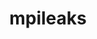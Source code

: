 ---
title: "mpileaks"
layout: cache
categories: [package, develop]
meta: {"versions": ["1.0"], "compilers": ["gcc@=11.3.0", "gcc@=7.5.0"], "oss": ["ubuntu18.04", "ubuntu22.04"], "platforms": ["linux"], "targets": ["x86_64", "x86_64_v3"], "stacks": ["root", "tutorial"], "num_specs": 58, "num_specs_by_stack": {"root": 58, "tutorial": 2}}
spec_details: [{"hash": "2eqatxmuldw2pgunmq4fq34dtdslhooz", "compiler": "gcc@=7.5.0", "versions": ["1.0"], "os": "ubuntu18.04", "platform": "linux", "target": "x86_64", "variants": ["build_system=autotools", "stackstart=0"], "stacks": ["root"], "size": "-", "tarball": "https://binaries.spack.io/develop/build_cache/linux-ubuntu18.04-x86_64/gcc-7.5.0/mpileaks-1.0/linux-ubuntu18.04-x86_64-gcc-7.5.0-mpileaks-1.0-2eqatxmuldw2pgunmq4fq34dtdslhooz.spack"}, {"hash": "tcncgzvqcbrqf6m76uks5u5rh3n7526s", "compiler": "gcc@=7.5.0", "versions": ["1.0"], "os": "ubuntu18.04", "platform": "linux", "target": "x86_64", "variants": ["build_system=autotools", "stackstart=0"], "stacks": ["root"], "size": "-", "tarball": "https://binaries.spack.io/develop/build_cache/linux-ubuntu18.04-x86_64/gcc-7.5.0/mpileaks-1.0/linux-ubuntu18.04-x86_64-gcc-7.5.0-mpileaks-1.0-tcncgzvqcbrqf6m76uks5u5rh3n7526s.spack"}, {"hash": "4xuojydzj2trm63unetrejdzzpo3k32l", "compiler": "gcc@=7.5.0", "versions": ["1.0"], "os": "ubuntu18.04", "platform": "linux", "target": "x86_64", "variants": ["stackstart=0"], "stacks": ["root"], "size": "-", "tarball": "https://binaries.spack.io/develop/build_cache/linux-ubuntu18.04-x86_64/gcc-7.5.0/mpileaks-1.0/linux-ubuntu18.04-x86_64-gcc-7.5.0-mpileaks-1.0-4xuojydzj2trm63unetrejdzzpo3k32l.spack"}, {"hash": "ek3wweh2weugnkdh7z4wyrv2c46sj3p3", "compiler": "gcc@=7.5.0", "versions": ["1.0"], "os": "ubuntu18.04", "platform": "linux", "target": "x86_64", "variants": ["stackstart=0"], "stacks": ["root"], "size": "-", "tarball": "https://binaries.spack.io/develop/build_cache/linux-ubuntu18.04-x86_64/gcc-7.5.0/mpileaks-1.0/linux-ubuntu18.04-x86_64-gcc-7.5.0-mpileaks-1.0-ek3wweh2weugnkdh7z4wyrv2c46sj3p3.spack"}, {"hash": "5gau2wiwpc2w4e4wnwimb7wenv5o6rrx", "compiler": "gcc@=7.5.0", "versions": ["1.0"], "os": "ubuntu18.04", "platform": "linux", "target": "x86_64", "variants": ["stackstart=0"], "stacks": ["root"], "size": "-", "tarball": "https://binaries.spack.io/develop/build_cache/linux-ubuntu18.04-x86_64/gcc-7.5.0/mpileaks-1.0/linux-ubuntu18.04-x86_64-gcc-7.5.0-mpileaks-1.0-5gau2wiwpc2w4e4wnwimb7wenv5o6rrx.spack"}, {"hash": "kutnfgjuqli4k3474en76zil4zk73wyu", "compiler": "gcc@=7.5.0", "versions": ["1.0"], "os": "ubuntu18.04", "platform": "linux", "target": "x86_64", "variants": ["stackstart=0"], "stacks": ["root"], "size": "-", "tarball": "https://binaries.spack.io/develop/build_cache/linux-ubuntu18.04-x86_64/gcc-7.5.0/mpileaks-1.0/linux-ubuntu18.04-x86_64-gcc-7.5.0-mpileaks-1.0-kutnfgjuqli4k3474en76zil4zk73wyu.spack"}, {"hash": "2lv6rwakhoxvzkd4hp65tuw7lhvpxxri", "compiler": "gcc@=7.5.0", "versions": ["1.0"], "os": "ubuntu18.04", "platform": "linux", "target": "x86_64", "variants": ["stackstart=0"], "stacks": ["root"], "size": "-", "tarball": "https://binaries.spack.io/develop/build_cache/linux-ubuntu18.04-x86_64/gcc-7.5.0/mpileaks-1.0/linux-ubuntu18.04-x86_64-gcc-7.5.0-mpileaks-1.0-2lv6rwakhoxvzkd4hp65tuw7lhvpxxri.spack"}, {"hash": "lgct33ouj6sd5lqy6jsrysvyme5gaiol", "compiler": "gcc@=7.5.0", "versions": ["1.0"], "os": "ubuntu18.04", "platform": "linux", "target": "x86_64", "variants": ["stackstart=0"], "stacks": ["root"], "size": "-", "tarball": "https://binaries.spack.io/develop/build_cache/linux-ubuntu18.04-x86_64/gcc-7.5.0/mpileaks-1.0/linux-ubuntu18.04-x86_64-gcc-7.5.0-mpileaks-1.0-lgct33ouj6sd5lqy6jsrysvyme5gaiol.spack"}, {"hash": "6paq5nfk6wsioqyjwls4cxri34h4fqeg", "compiler": "gcc@=7.5.0", "versions": ["1.0"], "os": "ubuntu18.04", "platform": "linux", "target": "x86_64", "variants": ["stackstart=0"], "stacks": ["root"], "size": "-", "tarball": "https://binaries.spack.io/develop/build_cache/linux-ubuntu18.04-x86_64/gcc-7.5.0/mpileaks-1.0/linux-ubuntu18.04-x86_64-gcc-7.5.0-mpileaks-1.0-6paq5nfk6wsioqyjwls4cxri34h4fqeg.spack"}, {"hash": "szv6mtxjrwimjh3yer5hbsjmueks3qab", "compiler": "gcc@=7.5.0", "versions": ["1.0"], "os": "ubuntu18.04", "platform": "linux", "target": "x86_64", "variants": ["stackstart=0"], "stacks": ["root"], "size": "-", "tarball": "https://binaries.spack.io/develop/build_cache/linux-ubuntu18.04-x86_64/gcc-7.5.0/mpileaks-1.0/linux-ubuntu18.04-x86_64-gcc-7.5.0-mpileaks-1.0-szv6mtxjrwimjh3yer5hbsjmueks3qab.spack"}, {"hash": "cjsk246q6slsxzt2grav4c4hjkr6mfao", "compiler": "gcc@=7.5.0", "versions": ["1.0"], "os": "ubuntu18.04", "platform": "linux", "target": "x86_64", "variants": ["stackstart=0"], "stacks": ["root"], "size": "-", "tarball": "https://binaries.spack.io/develop/build_cache/linux-ubuntu18.04-x86_64/gcc-7.5.0/mpileaks-1.0/linux-ubuntu18.04-x86_64-gcc-7.5.0-mpileaks-1.0-cjsk246q6slsxzt2grav4c4hjkr6mfao.spack"}, {"hash": "tfuy4g56wfut2uifhla62epyk7irobt7", "compiler": "gcc@=7.5.0", "versions": ["1.0"], "os": "ubuntu18.04", "platform": "linux", "target": "x86_64", "variants": ["stackstart=0"], "stacks": ["root"], "size": "-", "tarball": "https://binaries.spack.io/develop/build_cache/linux-ubuntu18.04-x86_64/gcc-7.5.0/mpileaks-1.0/linux-ubuntu18.04-x86_64-gcc-7.5.0-mpileaks-1.0-tfuy4g56wfut2uifhla62epyk7irobt7.spack"}, {"hash": "bdtjb3dbjxfegittob5oks3o572ahzh5", "compiler": "gcc@=7.5.0", "versions": ["1.0"], "os": "ubuntu18.04", "platform": "linux", "target": "x86_64", "variants": ["stackstart=0"], "stacks": ["root"], "size": "-", "tarball": "https://binaries.spack.io/develop/build_cache/linux-ubuntu18.04-x86_64/gcc-7.5.0/mpileaks-1.0/linux-ubuntu18.04-x86_64-gcc-7.5.0-mpileaks-1.0-bdtjb3dbjxfegittob5oks3o572ahzh5.spack"}, {"hash": "h4jxob6yjzhn7eqpslfwdvcokf5wlgug", "compiler": "gcc@=7.5.0", "versions": ["1.0"], "os": "ubuntu18.04", "platform": "linux", "target": "x86_64", "variants": ["stackstart=0"], "stacks": ["root"], "size": "-", "tarball": "https://binaries.spack.io/develop/build_cache/linux-ubuntu18.04-x86_64/gcc-7.5.0/mpileaks-1.0/linux-ubuntu18.04-x86_64-gcc-7.5.0-mpileaks-1.0-h4jxob6yjzhn7eqpslfwdvcokf5wlgug.spack"}, {"hash": "bari2allyj5ua2ftqt7zr6bxv5oxdpy7", "compiler": "gcc@=7.5.0", "versions": ["1.0"], "os": "ubuntu18.04", "platform": "linux", "target": "x86_64", "variants": ["stackstart=0"], "stacks": ["root"], "size": "-", "tarball": "https://binaries.spack.io/develop/build_cache/linux-ubuntu18.04-x86_64/gcc-7.5.0/mpileaks-1.0/linux-ubuntu18.04-x86_64-gcc-7.5.0-mpileaks-1.0-bari2allyj5ua2ftqt7zr6bxv5oxdpy7.spack"}, {"hash": "ksvpbfz757ruapia2a6q62gugx4uf5f7", "compiler": "gcc@=7.5.0", "versions": ["1.0"], "os": "ubuntu18.04", "platform": "linux", "target": "x86_64", "variants": ["build_system=autotools", "stackstart=0"], "stacks": ["root"], "size": "-", "tarball": "https://binaries.spack.io/develop/build_cache/linux-ubuntu18.04-x86_64/gcc-7.5.0/mpileaks-1.0/linux-ubuntu18.04-x86_64-gcc-7.5.0-mpileaks-1.0-ksvpbfz757ruapia2a6q62gugx4uf5f7.spack"}, {"hash": "pmvfctsddkjdyticbtm6iugwjy7xtg4l", "compiler": "gcc@=7.5.0", "versions": ["1.0"], "os": "ubuntu18.04", "platform": "linux", "target": "x86_64", "variants": ["stackstart=0"], "stacks": ["root"], "size": "-", "tarball": "https://binaries.spack.io/develop/build_cache/linux-ubuntu18.04-x86_64/gcc-7.5.0/mpileaks-1.0/linux-ubuntu18.04-x86_64-gcc-7.5.0-mpileaks-1.0-pmvfctsddkjdyticbtm6iugwjy7xtg4l.spack"}, {"hash": "4tn44ciu7gag3c3yvwmbhem5gr4oc3tg", "compiler": "gcc@=7.5.0", "versions": ["1.0"], "os": "ubuntu18.04", "platform": "linux", "target": "x86_64", "variants": ["build_system=autotools", "stackstart=0"], "stacks": ["root"], "size": "-", "tarball": "https://binaries.spack.io/develop/build_cache/linux-ubuntu18.04-x86_64/gcc-7.5.0/mpileaks-1.0/linux-ubuntu18.04-x86_64-gcc-7.5.0-mpileaks-1.0-4tn44ciu7gag3c3yvwmbhem5gr4oc3tg.spack"}, {"hash": "l4rwkrjdei7z2uh2ct4haipqq5v4iwbw", "compiler": "gcc@=7.5.0", "versions": ["1.0"], "os": "ubuntu18.04", "platform": "linux", "target": "x86_64", "variants": ["stackstart=0"], "stacks": ["root"], "size": "-", "tarball": "https://binaries.spack.io/develop/build_cache/linux-ubuntu18.04-x86_64/gcc-7.5.0/mpileaks-1.0/linux-ubuntu18.04-x86_64-gcc-7.5.0-mpileaks-1.0-l4rwkrjdei7z2uh2ct4haipqq5v4iwbw.spack"}, {"hash": "etvgfpy542flyzjjbgis4qfkq3gkhswx", "compiler": "gcc@=7.5.0", "versions": ["1.0"], "os": "ubuntu18.04", "platform": "linux", "target": "x86_64", "variants": ["build_system=autotools", "stackstart=0"], "stacks": ["root"], "size": "-", "tarball": "https://binaries.spack.io/develop/build_cache/linux-ubuntu18.04-x86_64/gcc-7.5.0/mpileaks-1.0/linux-ubuntu18.04-x86_64-gcc-7.5.0-mpileaks-1.0-etvgfpy542flyzjjbgis4qfkq3gkhswx.spack"}, {"hash": "npanglcanr3hcd5t4zqi3wzmgy7ygf4t", "compiler": "gcc@=7.5.0", "versions": ["1.0"], "os": "ubuntu18.04", "platform": "linux", "target": "x86_64", "variants": ["stackstart=0"], "stacks": ["root"], "size": "-", "tarball": "https://binaries.spack.io/develop/build_cache/linux-ubuntu18.04-x86_64/gcc-7.5.0/mpileaks-1.0/linux-ubuntu18.04-x86_64-gcc-7.5.0-mpileaks-1.0-npanglcanr3hcd5t4zqi3wzmgy7ygf4t.spack"}, {"hash": "cseny6bu7yzauirucz323tjdptcrngm4", "compiler": "gcc@=7.5.0", "versions": ["1.0"], "os": "ubuntu18.04", "platform": "linux", "target": "x86_64", "variants": ["build_system=autotools", "stackstart=0"], "stacks": ["root"], "size": "-", "tarball": "https://binaries.spack.io/develop/build_cache/linux-ubuntu18.04-x86_64/gcc-7.5.0/mpileaks-1.0/linux-ubuntu18.04-x86_64-gcc-7.5.0-mpileaks-1.0-cseny6bu7yzauirucz323tjdptcrngm4.spack"}, {"hash": "v47ocf3bbgf2asjlwmfoalcv4qnyimzk", "compiler": "gcc@=7.5.0", "versions": ["1.0"], "os": "ubuntu18.04", "platform": "linux", "target": "x86_64", "variants": ["build_system=autotools", "stackstart=0"], "stacks": ["root"], "size": "-", "tarball": "https://binaries.spack.io/develop/build_cache/linux-ubuntu18.04-x86_64/gcc-7.5.0/mpileaks-1.0/linux-ubuntu18.04-x86_64-gcc-7.5.0-mpileaks-1.0-v47ocf3bbgf2asjlwmfoalcv4qnyimzk.spack"}, {"hash": "6g3e3ffrhi2ciwxa5mztzhm7rqgxucdz", "compiler": "gcc@=7.5.0", "versions": ["1.0"], "os": "ubuntu18.04", "platform": "linux", "target": "x86_64", "variants": ["build_system=autotools", "stackstart=0"], "stacks": ["root"], "size": "-", "tarball": "https://binaries.spack.io/develop/build_cache/linux-ubuntu18.04-x86_64/gcc-7.5.0/mpileaks-1.0/linux-ubuntu18.04-x86_64-gcc-7.5.0-mpileaks-1.0-6g3e3ffrhi2ciwxa5mztzhm7rqgxucdz.spack"}, {"hash": "mhlbpr3lwyxb22iel4znsfts4iwv4szq", "compiler": "gcc@=7.5.0", "versions": ["1.0"], "os": "ubuntu18.04", "platform": "linux", "target": "x86_64", "variants": ["stackstart=0"], "stacks": ["root"], "size": "-", "tarball": "https://binaries.spack.io/develop/build_cache/linux-ubuntu18.04-x86_64/gcc-7.5.0/mpileaks-1.0/linux-ubuntu18.04-x86_64-gcc-7.5.0-mpileaks-1.0-mhlbpr3lwyxb22iel4znsfts4iwv4szq.spack"}, {"hash": "js6yheafgym4jqrvh76una26dtp3dssl", "compiler": "gcc@=7.5.0", "versions": ["1.0"], "os": "ubuntu18.04", "platform": "linux", "target": "x86_64", "variants": ["stackstart=0"], "stacks": ["root"], "size": "-", "tarball": "https://binaries.spack.io/develop/build_cache/linux-ubuntu18.04-x86_64/gcc-7.5.0/mpileaks-1.0/linux-ubuntu18.04-x86_64-gcc-7.5.0-mpileaks-1.0-js6yheafgym4jqrvh76una26dtp3dssl.spack"}, {"hash": "qi6y7ksz6rm5hos2syiglpqzhm3py3zx", "compiler": "gcc@=7.5.0", "versions": ["1.0"], "os": "ubuntu18.04", "platform": "linux", "target": "x86_64", "variants": ["stackstart=0"], "stacks": ["root"], "size": "-", "tarball": "https://binaries.spack.io/develop/build_cache/linux-ubuntu18.04-x86_64/gcc-7.5.0/mpileaks-1.0/linux-ubuntu18.04-x86_64-gcc-7.5.0-mpileaks-1.0-qi6y7ksz6rm5hos2syiglpqzhm3py3zx.spack"}, {"hash": "dtstw7wvxa3kjf2xdsyfs4rluduu6os4", "compiler": "gcc@=7.5.0", "versions": ["1.0"], "os": "ubuntu18.04", "platform": "linux", "target": "x86_64", "variants": ["stackstart=0"], "stacks": ["root"], "size": "-", "tarball": "https://binaries.spack.io/develop/build_cache/linux-ubuntu18.04-x86_64/gcc-7.5.0/mpileaks-1.0/linux-ubuntu18.04-x86_64-gcc-7.5.0-mpileaks-1.0-dtstw7wvxa3kjf2xdsyfs4rluduu6os4.spack"}, {"hash": "vgik7jp3raaiyl3otolwmr3szfbyug4i", "compiler": "gcc@=7.5.0", "versions": ["1.0"], "os": "ubuntu18.04", "platform": "linux", "target": "x86_64", "variants": ["build_system=autotools", "stackstart=0"], "stacks": ["root"], "size": "-", "tarball": "https://binaries.spack.io/develop/build_cache/linux-ubuntu18.04-x86_64/gcc-7.5.0/mpileaks-1.0/linux-ubuntu18.04-x86_64-gcc-7.5.0-mpileaks-1.0-vgik7jp3raaiyl3otolwmr3szfbyug4i.spack"}, {"hash": "k33wv32dkowhovchqq4kqcdorwcn2tvv", "compiler": "gcc@=7.5.0", "versions": ["1.0"], "os": "ubuntu18.04", "platform": "linux", "target": "x86_64", "variants": ["stackstart=0"], "stacks": ["root"], "size": "-", "tarball": "https://binaries.spack.io/develop/build_cache/linux-ubuntu18.04-x86_64/gcc-7.5.0/mpileaks-1.0/linux-ubuntu18.04-x86_64-gcc-7.5.0-mpileaks-1.0-k33wv32dkowhovchqq4kqcdorwcn2tvv.spack"}, {"hash": "hihqrvewgkh6jwncabauiggcly7j56qt", "compiler": "gcc@=7.5.0", "versions": ["1.0"], "os": "ubuntu18.04", "platform": "linux", "target": "x86_64", "variants": ["stackstart=0"], "stacks": ["root"], "size": "-", "tarball": "https://binaries.spack.io/develop/build_cache/linux-ubuntu18.04-x86_64/gcc-7.5.0/mpileaks-1.0/linux-ubuntu18.04-x86_64-gcc-7.5.0-mpileaks-1.0-hihqrvewgkh6jwncabauiggcly7j56qt.spack"}, {"hash": "tvkxlavvvz4luprymlqdg65y3pw33kzm", "compiler": "gcc@=7.5.0", "versions": ["1.0"], "os": "ubuntu18.04", "platform": "linux", "target": "x86_64", "variants": ["stackstart=0"], "stacks": ["root"], "size": "-", "tarball": "https://binaries.spack.io/develop/build_cache/linux-ubuntu18.04-x86_64/gcc-7.5.0/mpileaks-1.0/linux-ubuntu18.04-x86_64-gcc-7.5.0-mpileaks-1.0-tvkxlavvvz4luprymlqdg65y3pw33kzm.spack"}, {"hash": "ezufktwjp5acxogwuudk6ojhlnxipor4", "compiler": "gcc@=7.5.0", "versions": ["1.0"], "os": "ubuntu18.04", "platform": "linux", "target": "x86_64", "variants": ["stackstart=0"], "stacks": ["root"], "size": "-", "tarball": "https://binaries.spack.io/develop/build_cache/linux-ubuntu18.04-x86_64/gcc-7.5.0/mpileaks-1.0/linux-ubuntu18.04-x86_64-gcc-7.5.0-mpileaks-1.0-ezufktwjp5acxogwuudk6ojhlnxipor4.spack"}, {"hash": "dyjpci3uwye55zw66hxzfc2m73ghbkkv", "compiler": "gcc@=7.5.0", "versions": ["1.0"], "os": "ubuntu18.04", "platform": "linux", "target": "x86_64", "variants": ["stackstart=0"], "stacks": ["root"], "size": "-", "tarball": "https://binaries.spack.io/develop/build_cache/linux-ubuntu18.04-x86_64/gcc-7.5.0/mpileaks-1.0/linux-ubuntu18.04-x86_64-gcc-7.5.0-mpileaks-1.0-dyjpci3uwye55zw66hxzfc2m73ghbkkv.spack"}, {"hash": "ubhu4pgkugfauhwothva2swgxps4mus2", "compiler": "gcc@=7.5.0", "versions": ["1.0"], "os": "ubuntu18.04", "platform": "linux", "target": "x86_64", "variants": ["stackstart=0"], "stacks": ["root"], "size": "-", "tarball": "https://binaries.spack.io/develop/build_cache/linux-ubuntu18.04-x86_64/gcc-7.5.0/mpileaks-1.0/linux-ubuntu18.04-x86_64-gcc-7.5.0-mpileaks-1.0-ubhu4pgkugfauhwothva2swgxps4mus2.spack"}, {"hash": "ype2a7xr3szlxpyvnso7zqeqks3pidgx", "compiler": "gcc@=7.5.0", "versions": ["1.0"], "os": "ubuntu18.04", "platform": "linux", "target": "x86_64", "variants": ["stackstart=0"], "stacks": ["root"], "size": "-", "tarball": "https://binaries.spack.io/develop/build_cache/linux-ubuntu18.04-x86_64/gcc-7.5.0/mpileaks-1.0/linux-ubuntu18.04-x86_64-gcc-7.5.0-mpileaks-1.0-ype2a7xr3szlxpyvnso7zqeqks3pidgx.spack"}, {"hash": "vbe4gtkjw2hvuyu22ltgnf72zkuetkr7", "compiler": "gcc@=7.5.0", "versions": ["1.0"], "os": "ubuntu18.04", "platform": "linux", "target": "x86_64", "variants": ["stackstart=0"], "stacks": ["root"], "size": "-", "tarball": "https://binaries.spack.io/develop/build_cache/linux-ubuntu18.04-x86_64/gcc-7.5.0/mpileaks-1.0/linux-ubuntu18.04-x86_64-gcc-7.5.0-mpileaks-1.0-vbe4gtkjw2hvuyu22ltgnf72zkuetkr7.spack"}, {"hash": "w5s2flioqyoqfp2hg5cybvwlrvwbffvo", "compiler": "gcc@=7.5.0", "versions": ["1.0"], "os": "ubuntu18.04", "platform": "linux", "target": "x86_64", "variants": ["stackstart=0"], "stacks": ["root"], "size": "-", "tarball": "https://binaries.spack.io/develop/build_cache/linux-ubuntu18.04-x86_64/gcc-7.5.0/mpileaks-1.0/linux-ubuntu18.04-x86_64-gcc-7.5.0-mpileaks-1.0-w5s2flioqyoqfp2hg5cybvwlrvwbffvo.spack"}, {"hash": "whnjcympz3qoqw6i6hvoxbiijv6m5k3t", "compiler": "gcc@=7.5.0", "versions": ["1.0"], "os": "ubuntu18.04", "platform": "linux", "target": "x86_64", "variants": ["stackstart=0"], "stacks": ["root"], "size": "-", "tarball": "https://binaries.spack.io/develop/build_cache/linux-ubuntu18.04-x86_64/gcc-7.5.0/mpileaks-1.0/linux-ubuntu18.04-x86_64-gcc-7.5.0-mpileaks-1.0-whnjcympz3qoqw6i6hvoxbiijv6m5k3t.spack"}, {"hash": "t4fz2a3eh5l3nwfod73uwaitwjfz3pae", "compiler": "gcc@=7.5.0", "versions": ["1.0"], "os": "ubuntu18.04", "platform": "linux", "target": "x86_64", "variants": ["stackstart=0"], "stacks": ["root"], "size": "-", "tarball": "https://binaries.spack.io/develop/build_cache/linux-ubuntu18.04-x86_64/gcc-7.5.0/mpileaks-1.0/linux-ubuntu18.04-x86_64-gcc-7.5.0-mpileaks-1.0-t4fz2a3eh5l3nwfod73uwaitwjfz3pae.spack"}, {"hash": "yxbbijkurmslbjupqpfhe4u253t4omy2", "compiler": "gcc@=7.5.0", "versions": ["1.0"], "os": "ubuntu18.04", "platform": "linux", "target": "x86_64", "variants": ["build_system=autotools", "stackstart=0"], "stacks": ["root"], "size": "-", "tarball": "https://binaries.spack.io/develop/build_cache/linux-ubuntu18.04-x86_64/gcc-7.5.0/mpileaks-1.0/linux-ubuntu18.04-x86_64-gcc-7.5.0-mpileaks-1.0-yxbbijkurmslbjupqpfhe4u253t4omy2.spack"}, {"hash": "yc3hkkoyc4nrecialuqvas3rl4fggq7e", "compiler": "gcc@=7.5.0", "versions": ["1.0"], "os": "ubuntu18.04", "platform": "linux", "target": "x86_64", "variants": ["stackstart=0"], "stacks": ["root"], "size": "-", "tarball": "https://binaries.spack.io/develop/build_cache/linux-ubuntu18.04-x86_64/gcc-7.5.0/mpileaks-1.0/linux-ubuntu18.04-x86_64-gcc-7.5.0-mpileaks-1.0-yc3hkkoyc4nrecialuqvas3rl4fggq7e.spack"}, {"hash": "2svft2ugxxvbebbmfes2gcjt4koix232", "compiler": "gcc@=7.5.0", "versions": ["1.0"], "os": "ubuntu18.04", "platform": "linux", "target": "x86_64_v3", "variants": ["build_system=autotools", "stackstart=0"], "stacks": ["root"], "size": "-", "tarball": "https://binaries.spack.io/develop/build_cache/linux-ubuntu18.04-x86_64_v3/gcc-7.5.0/mpileaks-1.0/linux-ubuntu18.04-x86_64_v3-gcc-7.5.0-mpileaks-1.0-2svft2ugxxvbebbmfes2gcjt4koix232.spack"}, {"hash": "lsrntjgshyvsmnzhezvxbincjzt6352b", "compiler": "gcc@=7.5.0", "versions": ["1.0"], "os": "ubuntu18.04", "platform": "linux", "target": "x86_64_v3", "variants": ["build_system=autotools", "stackstart=0"], "stacks": ["root"], "size": "-", "tarball": "https://binaries.spack.io/develop/build_cache/linux-ubuntu18.04-x86_64_v3/gcc-7.5.0/mpileaks-1.0/linux-ubuntu18.04-x86_64_v3-gcc-7.5.0-mpileaks-1.0-lsrntjgshyvsmnzhezvxbincjzt6352b.spack"}, {"hash": "d5xe6vt26v2qyh2hxnh4ejyg6qsch72b", "compiler": "gcc@=7.5.0", "versions": ["1.0"], "os": "ubuntu18.04", "platform": "linux", "target": "x86_64_v3", "variants": ["build_system=autotools", "stackstart=0"], "stacks": ["root"], "size": "-", "tarball": "https://binaries.spack.io/develop/build_cache/linux-ubuntu18.04-x86_64_v3/gcc-7.5.0/mpileaks-1.0/linux-ubuntu18.04-x86_64_v3-gcc-7.5.0-mpileaks-1.0-d5xe6vt26v2qyh2hxnh4ejyg6qsch72b.spack"}, {"hash": "7wfvkhqbiu2gylx3peq3yzfgv2szhage", "compiler": "gcc@=7.5.0", "versions": ["1.0"], "os": "ubuntu18.04", "platform": "linux", "target": "x86_64_v3", "variants": ["build_system=autotools", "stackstart=0"], "stacks": ["root"], "size": "-", "tarball": "https://binaries.spack.io/develop/build_cache/linux-ubuntu18.04-x86_64_v3/gcc-7.5.0/mpileaks-1.0/linux-ubuntu18.04-x86_64_v3-gcc-7.5.0-mpileaks-1.0-7wfvkhqbiu2gylx3peq3yzfgv2szhage.spack"}, {"hash": "pmzq7szpffuuz7yr7ezneebsxp4phr3w", "compiler": "gcc@=7.5.0", "versions": ["1.0"], "os": "ubuntu18.04", "platform": "linux", "target": "x86_64_v3", "variants": ["build_system=autotools", "stackstart=0"], "stacks": ["root"], "size": "-", "tarball": "https://binaries.spack.io/develop/build_cache/linux-ubuntu18.04-x86_64_v3/gcc-7.5.0/mpileaks-1.0/linux-ubuntu18.04-x86_64_v3-gcc-7.5.0-mpileaks-1.0-pmzq7szpffuuz7yr7ezneebsxp4phr3w.spack"}, {"hash": "i2jujqr24gigoxtgv5w66qmuys4ekhzs", "compiler": "gcc@=7.5.0", "versions": ["1.0"], "os": "ubuntu18.04", "platform": "linux", "target": "x86_64_v3", "variants": ["build_system=autotools", "stackstart=0"], "stacks": ["root"], "size": "-", "tarball": "https://binaries.spack.io/develop/build_cache/linux-ubuntu18.04-x86_64_v3/gcc-7.5.0/mpileaks-1.0/linux-ubuntu18.04-x86_64_v3-gcc-7.5.0-mpileaks-1.0-i2jujqr24gigoxtgv5w66qmuys4ekhzs.spack"}, {"hash": "f5mhab3ozscttbt6yubuijaxyxov5pou", "compiler": "gcc@=7.5.0", "versions": ["1.0"], "os": "ubuntu18.04", "platform": "linux", "target": "x86_64_v3", "variants": ["build_system=autotools", "stackstart=0"], "stacks": ["root"], "size": "-", "tarball": "https://binaries.spack.io/develop/build_cache/linux-ubuntu18.04-x86_64_v3/gcc-7.5.0/mpileaks-1.0/linux-ubuntu18.04-x86_64_v3-gcc-7.5.0-mpileaks-1.0-f5mhab3ozscttbt6yubuijaxyxov5pou.spack"}, {"hash": "mgcxaqvtd6skywzl5xd3klcum3ktnygb", "compiler": "gcc@=11.3.0", "versions": ["1.0"], "os": "ubuntu22.04", "platform": "linux", "target": "x86_64_v3", "variants": ["build_system=autotools", "stackstart=0"], "stacks": ["tutorial", "root"], "size": "-", "tarball": "https://binaries.spack.io/develop/build_cache/linux-ubuntu22.04-x86_64_v3/gcc-11.3.0/mpileaks-1.0/linux-ubuntu22.04-x86_64_v3-gcc-11.3.0-mpileaks-1.0-mgcxaqvtd6skywzl5xd3klcum3ktnygb.spack"}, {"hash": "jd54ithvv2jtmlxm4gi2q4picva4u2kp", "compiler": "gcc@=11.3.0", "versions": ["1.0"], "os": "ubuntu22.04", "platform": "linux", "target": "x86_64_v3", "variants": ["build_system=autotools", "stackstart=0"], "stacks": ["root"], "size": "-", "tarball": "https://binaries.spack.io/develop/build_cache/linux-ubuntu22.04-x86_64_v3/gcc-11.3.0/mpileaks-1.0/linux-ubuntu22.04-x86_64_v3-gcc-11.3.0-mpileaks-1.0-jd54ithvv2jtmlxm4gi2q4picva4u2kp.spack"}, {"hash": "yl2ovxwgaqftkwk4olrdjenaeg3m26wm", "compiler": "gcc@=11.3.0", "versions": ["1.0"], "os": "ubuntu22.04", "platform": "linux", "target": "x86_64_v3", "variants": ["build_system=autotools", "stackstart=0"], "stacks": ["root"], "size": "-", "tarball": "https://binaries.spack.io/develop/build_cache/linux-ubuntu22.04-x86_64_v3/gcc-11.3.0/mpileaks-1.0/linux-ubuntu22.04-x86_64_v3-gcc-11.3.0-mpileaks-1.0-yl2ovxwgaqftkwk4olrdjenaeg3m26wm.spack"}, {"hash": "gfmzvkuzcmktgebrnf3ilafzctdxydz2", "compiler": "gcc@=11.3.0", "versions": ["1.0"], "os": "ubuntu22.04", "platform": "linux", "target": "x86_64_v3", "variants": ["build_system=autotools", "stackstart=0"], "stacks": ["root"], "size": "-", "tarball": "https://binaries.spack.io/develop/build_cache/linux-ubuntu22.04-x86_64_v3/gcc-11.3.0/mpileaks-1.0/linux-ubuntu22.04-x86_64_v3-gcc-11.3.0-mpileaks-1.0-gfmzvkuzcmktgebrnf3ilafzctdxydz2.spack"}, {"hash": "3pjxdellvccs4xwwxvlfdhefp5a3naff", "compiler": "gcc@=11.3.0", "versions": ["1.0"], "os": "ubuntu22.04", "platform": "linux", "target": "x86_64_v3", "variants": ["build_system=autotools", "stackstart=0"], "stacks": ["root"], "size": "-", "tarball": "https://binaries.spack.io/develop/build_cache/linux-ubuntu22.04-x86_64_v3/gcc-11.3.0/mpileaks-1.0/linux-ubuntu22.04-x86_64_v3-gcc-11.3.0-mpileaks-1.0-3pjxdellvccs4xwwxvlfdhefp5a3naff.spack"}, {"hash": "lo5r6rwcjnubxj2joai6efig4efsc5xh", "compiler": "gcc@=11.3.0", "versions": ["1.0"], "os": "ubuntu22.04", "platform": "linux", "target": "x86_64_v3", "variants": ["build_system=autotools", "stackstart=0"], "stacks": ["tutorial", "root"], "size": "-", "tarball": "https://binaries.spack.io/develop/build_cache/linux-ubuntu22.04-x86_64_v3/gcc-11.3.0/mpileaks-1.0/linux-ubuntu22.04-x86_64_v3-gcc-11.3.0-mpileaks-1.0-lo5r6rwcjnubxj2joai6efig4efsc5xh.spack"}, {"hash": "2f4mjxl56evrewmgqwkjbhnvzwy2mc6w", "compiler": "gcc@=11.3.0", "versions": ["1.0"], "os": "ubuntu22.04", "platform": "linux", "target": "x86_64_v3", "variants": ["build_system=autotools", "stackstart=0"], "stacks": ["root"], "size": "-", "tarball": "https://binaries.spack.io/develop/build_cache/linux-ubuntu22.04-x86_64_v3/gcc-11.3.0/mpileaks-1.0/linux-ubuntu22.04-x86_64_v3-gcc-11.3.0-mpileaks-1.0-2f4mjxl56evrewmgqwkjbhnvzwy2mc6w.spack"}, {"hash": "dd3yxy2rj5nn2gj45hxsxevqahfa5ezp", "compiler": "gcc@=11.3.0", "versions": ["1.0"], "os": "ubuntu22.04", "platform": "linux", "target": "x86_64_v3", "variants": ["build_system=autotools", "stackstart=0"], "stacks": ["root"], "size": "-", "tarball": "https://binaries.spack.io/develop/build_cache/linux-ubuntu22.04-x86_64_v3/gcc-11.3.0/mpileaks-1.0/linux-ubuntu22.04-x86_64_v3-gcc-11.3.0-mpileaks-1.0-dd3yxy2rj5nn2gj45hxsxevqahfa5ezp.spack"}, {"hash": "knm2zdj4m7cfvz3dbgwpryt3glauhzp6", "compiler": "gcc@=11.3.0", "versions": ["1.0"], "os": "ubuntu22.04", "platform": "linux", "target": "x86_64_v3", "variants": ["build_system=autotools", "stackstart=0"], "stacks": ["root"], "size": "-", "tarball": "https://binaries.spack.io/develop/build_cache/linux-ubuntu22.04-x86_64_v3/gcc-11.3.0/mpileaks-1.0/linux-ubuntu22.04-x86_64_v3-gcc-11.3.0-mpileaks-1.0-knm2zdj4m7cfvz3dbgwpryt3glauhzp6.spack"}]
---